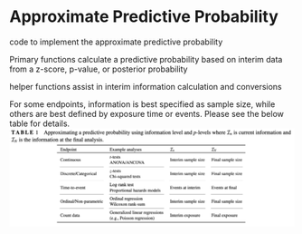 # Approximate Predictive Probability

code to implement the approximate predictive probability

Primary functions calculate a predictive probability based on interim data from a z-score, p-value, or posterior probability

helper functions assist in interim information calculation and conversions

For some endpoints, information is best specified as sample size, while others are best defined by exposure time or events. Please see the below table for details.
![information table](https://github.com/BerryConsultants/approximatePredictiveProbability/blob/main/info.png)

